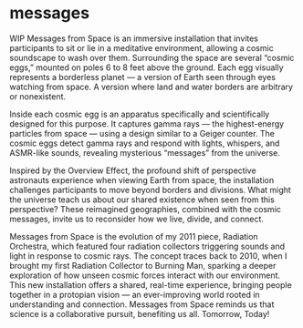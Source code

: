 # messages

WIP
Messages from Space is an immersive installation that invites participants to sit or lie in a meditative environment, allowing a cosmic soundscape to wash over them. Surrounding the space are several “cosmic eggs,” mounted on poles 6 to 8 feet above the ground. Each egg visually represents a borderless planet — a version of Earth seen through eyes watching from space. A version where land and water borders are arbitrary or nonexistent.

Inside each cosmic egg is an apparatus specifically and scientifically designed for this purpose. It captures gamma rays — the highest-energy particles from space — using a design similar to a Geiger counter. The cosmic eggs detect gamma rays and respond with lights, whispers, and ASMR-like sounds, revealing mysterious “messages” from the universe.

Inspired by the Overview Effect, the profound shift of perspective astronauts experience when viewing Earth from space, the installation challenges participants to move beyond borders and divisions. What might the universe teach us about our shared existence when seen from this perspective? These reimagined geographies, combined with the cosmic messages, invite us to reconsider how we live, divide, and connect.

Messages from Space is the evolution of my 2011 piece, Radiation Orchestra, which featured four radiation collectors triggering sounds and light in response to cosmic rays. The concept traces back to 2010, when I brought my first Radiation Collector to Burning Man, sparking a deeper exploration of how unseen cosmic forces interact with our environment.
This new installation offers a shared, real-time experience, bringing people together in a protopian vision — an ever-improving world rooted in understanding and connection. Messages from Space reminds us that science is a collaborative pursuit, benefiting us all. Tomorrow, Today!